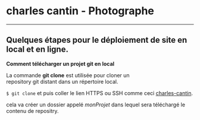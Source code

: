 # charles cantin - Photographe

------------------

## Quelques étapes pour le déploiement de site en local et en ligne.

__Comment télécharger un projet git en local__

La commande __git clone__ est utilisée pour cloner un  
repository git distant dans un répertoire local.

`$ git clone` et puis coller le lien HTTPS ou SSH comme ceci [charles-cantin](git@github.com:awadalsheekh/charles.git:monProjet). 

cela va créer un dossier appelé *monProjet* dans lequel sera téléchargé le contenu de repositry. 